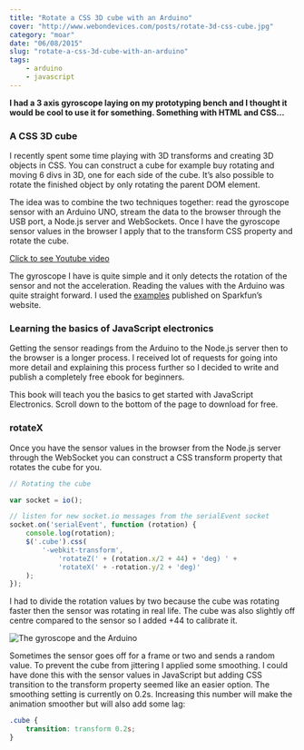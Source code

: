 ```yaml
---
title: "Rotate a CSS 3D cube with an Arduino"
cover: "http://www.webondevices.com/posts/rotate-3d-css-cube.jpg"
category: "moar"
date: "06/08/2015"
slug: "rotate-a-css-3d-cube-with-an-arduino"
tags:
    - arduino
    - javascript
---
```


**I had a 3 axis gyroscope laying on my prototyping bench and I thought it would be cool to use it for something. Something with HTML and CSS...**

### A CSS 3D cube

I recently spent some time playing with 3D transforms and creating 3D objects in CSS. You can construct a cube for example buy rotating and moving 6 divs in 3D, one for each side of the cube. It’s also possible to rotate the finished object by only rotating the parent DOM element.

The idea was to combine the two techniques together: read the gyroscope sensor with an Arduino UNO, stream the data to the browser through the USB port, a Node.js server and WebSockets. Once I have the gyroscope sensor values in the browser I apply that to the transform CSS property and rotate the cube.

<a class="youtube-video" href="https://www.youtube.com/embed/TL6NFyhNdyM" target="_blank">Click to see Youtube video</a>

The gyroscope I have is quite simple and it only detects the rotation of the sensor and not the acceleration. Reading the values with the Arduino was quite straight forward. I used the [examples](https://www.sparkfun.com/tutorials/240) published on Sparkfun’s website.

### Learning the basics of JavaScript electronics
Getting the sensor readings from the Arduino to the Node.js server then to the browser is a longer process. I received lot of requests for going into more detail and explaining this process further so I decided to write and publish a completely free ebook for beginners.

This book will teach you the basics to get started with JavaScript Electronics. Scroll down to the bottom of the page to download for free.

### rotateX
Once you have the sensor values in the browser from the Node.js server through the WebSocket you can construct a CSS transform property that rotates the cube for you.

``` javascript
// Rotating the cube

var socket = io();

// listen for new socket.io messages from the serialEvent socket
socket.on('serialEvent', function (rotation) {
    console.log(rotation);
    $('.cube').css(
        '-webkit-transform',
            'rotateZ(' + (rotation.x/2 + 44) + 'deg) ' +
            'rotateX(' + -rotation.y/2 + 'deg)'
    );
});
```

I had to divide the rotation values by two because the cube was rotating faster then the sensor was rotating in real life. The cube was also slightly off centre compared to the sensor so I added +44 to calibrate it.

![The gyroscope and the Arduino](http://www.webondevices.com/posts/rotate-3d-css-cube.jpg)

Sometimes the sensor goes off for a frame or two and sends a random value. To prevent the cube from jittering I applied some smoothing. I could have done this with the sensor values in JavaScript but adding CSS transition to the transform property seemed like an easier option. The smoothing setting is currently on 0.2s. Increasing this number will make the animation smoother but will also add some lag:

``` css
.cube {
    transition: transform 0.2s;
}
```